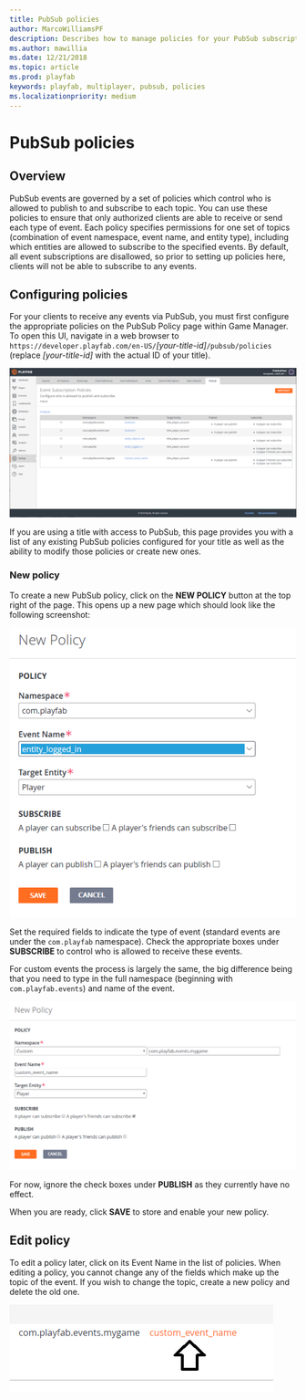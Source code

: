 ```yaml
---
title: PubSub policies
author: MarcoWilliamsPF
description: Describes how to manage policies for your PubSub subscriptions.
ms.author: mawillia
ms.date: 12/21/2018
ms.topic: article
ms.prod: playfab
keywords: playfab, multiplayer, pubsub, policies
ms.localizationpriority: medium
---
```


# PubSub policies

## Overview

PubSub events are governed by a set of policies which control who is allowed to publish to and subscribe to each topic. You can use these policies to ensure that only authorized clients are able to receive or send each type of event. Each policy specifies permissions for one set of topics (combination of event namespace, event name, and entity type), including which entities are allowed to subscribe to the specified events. By default, all event subscriptions are disallowed, so prior to setting up policies here, clients will not be able to subscribe to any events.

## Configuring policies

For your clients to receive any events via PubSub, you must first configure the appropriate policies on the PubSub Policy page within Game Manager. To open this UI, navigate in a web browser to `https://developer.playfab.com/en-US/`*[your-title-id]*`/pubsub/policies` (replace *[your-title-id]* with the actual ID of your title).

![Screenshot of PubSub Policy configuration page.](images/pubsub-policy-list-ui.png)

If you are using a title with access to PubSub, this page provides you with a list of any existing PubSub policies configured for your title as well as the ability to modify those policies or create new ones.

### New policy

To create a new PubSub policy, click on the **NEW POLICY** button at the top right of the page. This opens up a new page which should look like the following screenshot:

![Screen shot of the new PubSub policy configuration page](images/new-pubsub-policy.png)

Set the required fields to indicate the type of event (standard events are under the `com.playfab` namespace). Check the appropriate boxes under **SUBSCRIBE** to control who is allowed to receive these events.

For custom events the process is largely the same, the big difference being that you need to type in the full namespace (beginning with `com.playfab.events`) and name of the event.

![Screen shot of the new custom PubSub policy configuration page](images/new-custom-policy.png)

For now, ignore the check boxes under **PUBLISH** as they currently have no effect.

When you are ready, click **SAVE** to store and enable your new policy. 

## Edit policy

To edit a policy later, click on its Event Name in the list of policies. When editing a policy, you cannot change any of the fields which make up the topic of the event. If you wish to change the topic, create a new policy and delete the old one.

![Screenshot of the event name link.](images/click-to-edit.png)